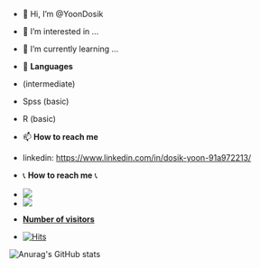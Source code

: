 - 👋 Hi, I’m @YoonDosik
- 👀 I’m interested in ...
- 🌱 I’m currently learning ...
  
- 🧾 **Languages**
  
-  (intermediate)
- Spss (basic)
- R (basic)
- 📫 **How to reach me**
- linkedin: https://www.linkedin.com/in/dosik-yoon-91a972213/
- 📞 **How to reach me** 📞
- <div style="display:flex; flex-direction:row;">
    <a href="mailto:202221075@inu.ac.kr">
        <img src="https://img.shields.io/badge/
        Gmail-EA4335?style=for-the-badge&logo=Gmail&logoColor=white"> 
- <div style="display:flex; flex-direction:row;">
    <a href="https://www.linkedin.com/in/dosik-yoon-91a972213/">
        <img src="https://img.shields.io/badge/
        Linkedin-0098FF?style=for-the-badge&logo=Linkdein&logoColor=white">
      
- **Number of visitors**
- [![Hits](https://hits.seeyoufarm.com/api/count/incr/badge.svg?url=https%3A%2F%2Fgithub.com%2FYoonDosik&count_bg=%2379C83D&title_bg=%23555555&icon=&icon_color=%23E7E7E7&title=hits&edge_flat=false)](https://hits.seeyoufarm.com)

![Anurag's GitHub stats](https://github-readme-stats.vercel.app/api?username=YoonDosik&show_icons=true&theme=transparent)
<!---
YoonDosik/YoonDosik is a ✨ special ✨ repository because its `README.md` (this file) appears on your GitHub profile.
You can click the Preview link to take a look at your changes.
--->
